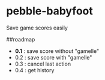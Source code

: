 # pebble-babyfoot
Save game scores easily

##roadmap
- **0.1** : save score without "gamelle"
- 0.2 : save score with "gamelle"
- 0.3 : cancel last action
- 0.4 : get history
